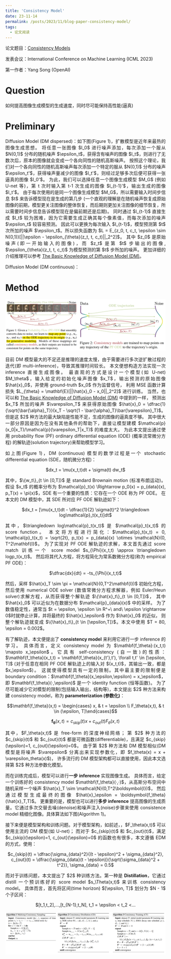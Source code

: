 ```yaml
---
title: 'Consistency Model'
date: 23-11-14
permalink: /posts/2023/11/blog-paper-consistency-model/
tags:
  - 论文阅读
---
```


<p style="text-align:justify; text-justify:inter-ideograph;"> 论文题目：<a href="https://openreview.net/forum?id=FmqFfMTNnv" target="_blank" title="Consistency Model">Consistency Models</a></p>

<p style="text-align:justify; text-justify:inter-ideograph;">发表会议：International Conference on Machine Learning (ICML 2023)</p>

第一作者：Yang Song (OpenAI)

Question
===

<p style="text-align:justify; text-justify:inter-ideograph;">如何提高图像生成模型的生成速度，同时尽可能保持高性能(逼真)</p>

Preliminary
===

<p style="text-align:justify; text-justify:inter-ideograph;">Diffusion Model (DM dispersed)：如下图(Figure 1)，扩散模型是近年来最热的图像生成思想。
将任意一张图像 $I_0$ 进行噪声添加，每次添加一个服从 $N(0,1)$ 分布的随机噪声 $\epsilon_t$，获得含有噪声的图像 $I_t$，则进行了无数次后，原本的图像就会变成一个各向同性的随机高斯噪声。
按照这个理论，我们对一个各向同性的随机高斯噪声每次添加一个特定的服从 $N(0,1)$ 分布的噪声 $\epsilon_t'$，获得噪声量减少的图像 $I_t'$，则经过足够多次后便可获得一张逼真的图像 $I_0'$。
为此，我们可以选择任意一个图像生成模型 $M_G$ (例如 U-net 等)，第 t 次时输入第 t-1 次生成的图像 $I_{t-1}'$，输出生成的图像 $I_t'$。
由于每次使用的是同一个图像生成模型 $M_G$，所以需要输入时间步信息 $t$ 来告诉模型现在是生成的第几步
(一个直观的理解是在随机噪声恢复成原始图像的前期，模型更关注图像的整体恢复，而后期则更加关注图像的细节恢复，所以需要时间步信息告诉模型现在是偏前期还是后期)。
同时通过 $I_{t-1}$ 直接生成 $I_t$ 较为困难，因为它需要生成正确其每个像素值，而每次添加的噪声 $\epsilon_t$ 较容易预测。
因此可以更换为每次输入 $I_{t-1}$，模型预测第 $t$ 次所加的噪声 $\epsilon_t$。所以损失函数为 $L = E_{z_0, t, c_t, \epsilon \sim N(0,1)}[||\epsilon - \epsilon_{\theta}(z_t, t, c_t)||_2^2]$。
其中 $z_0$ 是原始噪声(即一开始输入的图像)，而 $z_t$ 是第 $t$ 步输出的图像, $\epsilon_{\theta}(z_t, t, c_t)$ 为模型预测的第 $t$ 步所加的噪声。
更加详细的介绍推理可以参考 <a href="https://cai-jianfeng.github.io/posts/2023/11/blog-diffusion-model/">The Basic Knowledge of Diffusion Model (DM)</a>。</p>

<p style="text-align:justify; text-justify:inter-ideograph;">Diffusion Model (DM continuous)：</p>

Method
===

![Consistency Model](/images/paper_Consistency_Model.png)

<p style="text-align:justify; text-justify:inter-ideograph;">目前 DM 模型最大的不足还是推理的速度太慢，由于需要进行多次逆扩散过程的迭代(即 multi-inference)，导致其推理时间较长。
本文便想构造方法实现一次 inference 直接生成图像。
最直观的方式是设计一个模型(如 U-net) $M_\theta$，输入给定的初始化噪声图像 $x_T$，输出预测的原始图像 $\hat{x}_0$，并使用 ground-truth $x_0$ 作为监督信号，
利用 MSE 函数计算损失 $L_{\theta} = \mathbf{E}[||\hat{x}_0 - x_0||_2^2]$ 进行训练。
当然，也可以和 <a href="https://cai-jianfeng.github.io/posts/2023/11/blog-diffusion-model/">The Basic Knowledge of Diffusion Model (DM)</a> 中提到的一样，
预测出 $x_T$ 所加的噪声 $\varepsilon_T$ 来获得原始图像 $\hat{x}_0 = \dfrac{1}{\sqrt{\bar{\alpha}_T}}(x_T - \sqrt{1 - \bar{\alpha}_T}\bar{\varepsilon}_T)$。
但是这 $2$ 种方法的最大缺陷是性能不足，生成的图像的逼真度不够。
其中很大一部分原因是因为在没有其他条件的帮助下，直接让模型建模 $\mathcal{p}(x_0|x_T)/\mathcal{p}(\varepsilon_T|x_T)$ 的难度太大。
为此本文提出通过使用 probability flow (PF) ordinary differential equation (ODE) (概率流常微分方程) 的解轨迹(solution trajectory)来帮助模型学习。</p>

<p style="text-align:justify; text-justify:inter-ideograph;">如上图(Figure 1)，DM (continuous) 模型的数学过程是一个 stochastic differential equation (SDE，随机微分方程)：</p>

<center>$dx_t = \mu(x_t,t)dt + \sigma(t) dw_t$</center>

<p style="text-align:justify; text-justify:inter-ideograph;"></p>

<p style="text-align:justify; text-justify:inter-ideograph;">其中，$\{w_t\}_{t \in [0,T]}$ 是 standard Brownain motion (标准布朗运动)。
假设 $x_t$ 的概率分布为 $\mathcal{p}_t(x) \Rightarrow p_0(x) = p_{data}(x), p_T(x) = \pi(x)$，SDE 有一个重要的性质：它存在一个 ODE 称为 PF ODE。
在本文的 DM 模型中，其 SDE 所对应 PF ODE 解轨迹如下：</p>

<center>$dx_t = [\mu(x_t,t)dt - \dfrac{1}{2} \sigma(t)^2 \triangledown log\mathcal{p}_t(x_t)]dt$</center>

<p style="text-align:justify; text-justify:inter-ideograph;"></p>

<p style="text-align:justify; text-justify:inter-ideograph;">其中，$\triangledown log\mathcal{p}_t(x_t)$ 是 $\mathcal{p}_t(x_t)$ 的 score function。
本文将方程进行简化：$\mathcal{p}_t(x_t) = 0, \mathcal{p}_t(x_t) = \sqrt{2t}, p_t(x) = p_{data}(x) \otimes \mathcal{N}(0, T^2\mathbf{I}$。
为了实现对 PF ODE 解轨迹的求解，本文首先通过 score match 训练一个 score model $s_{\Phi}(x_t,t) \approx \triangledown logp_t(x_t)$。
然后将其代入方程，将方程简化为常系数微分方程(称为 empirical PF ODE)：</p>

<center>$\dfrac{dx}{dt} = -ts_{\Phi}(x_t,t)$</center>

<p style="text-align:justify; text-justify:inter-ideograph;"></p>

<p style="text-align:justify; text-justify:inter-ideograph;">然后，采样 $\hat{x}_T \sim \pi = \mathcal{N}(0,T^2\mathbf{I})$ 初始化方程，
然后使用 numerical ODE solver (数值常微分方程求解器，例如 Euler/Heun solver)求解方程，从而获得整个解轨迹 $\{\hat{x}_t\}_{t \in [0,T]}$，
其中 $\hat{x}_0$ 可以近似为在数据分布 $\mathcal{p}_{data}(x)$ 中的采样。
为了数值稳定性，通常当 $t = \epsilon, \epsilon \in R^+\ and\ \epsilon \rightarrow 0$时就停止计算，并将最终的 $\hat{x}_\epsilon$ 作为 $\hat{x}_0$ 的近似，
则整个解轨迹就变成 $\{\hat{x}_t\}_{t \in [\epsilon,T]}$。本文中使用 $T = 80, \epsilon = 0.002$。</p>

<p style="text-align:justify; text-justify:inter-ideograph;">有了解轨迹，本文便提出了 <b>consistency model</b> 来利用它进行一步 inference 的学习。
具体而言，定义 consistency model 为 $\mathbf{f_\theta}:(x_t,t) \mapsto x_\epsilon$。它具有 self-consistency (自一致)的性质：
$\mathbf{f_\theta}(x_t,t) = \mathbf{f_\theta}(x_{t'},t'), \forall t,t' \in [\epsilon, T]$ 
(对于任意在相同 PF ODE 解轨迹上的输入对 $(x_t,t)$，其输出一致，都是 $x_\epsilon$)。
这就使得模型具有一定的限制。其中最主要的限制便是 boundary condition：$\mathbf{f_\theta}(x_\epsilon,\epsilon) = x_\epsilon$，即 $\mathbf{f_\theta}(·,\epsilon)$ 是一个 identity function (恒等函数)。
为了尽可能减少它对模型的限制(包括输入输出，结构等)，本文提出 $2$ 种方法来构建 consistency model，称为 <b>parameterization (参数化)</b>：</p>

$$\mathbf{f_\theta}(x,t) = \begin{cases} x, & t = \epsilon \\ F_\theta(x,t), & t \in (\epsilon, T]\end{cases}$$

$$\mathbf{f_\theta}(x,t) = c_{skip}(t)x + c_{out}(t)F_\theta(x,t)$$

<p style="text-align:justify; text-justify:inter-ideograph;">其中，$F_\theta(x,t)$ 是 free-form 的深度神经网络；
第 $2$ 种方法的 $c_{skip}(t)$ 和 $c_{out}(t)$ 都是可微函数(differentiable)，且满足 $c_{skip}(\epsilon)=1, c_{out}(\epsilon)=0$。
由于第 $2$ 种方法和 DM 模型相似(DM 模型是将噪声 $\varepsilon$ 分离出来实现参数化，即 $f_\theta(x) = x + \varepsilon_theta(x)$)，
许多流行的 DM 模型架构都可以直接使用，因此本文选择第 $2$ 种方法参数化模型。</p>

<p style="text-align:justify; text-justify:inter-ideograph;">而在训练完成后，模型可以进行<b>一步 inference </b>实现图像生成。
具体而言，给定一个训练好的 consistency model $\mathbf{f_\theta}(·,·)$，从高斯分布空间中随机采样一个噪声 $\hat{x}_T \sim \mathcal{N}(0,T^2\boldsymbol{I})$，
然后通过模型生成最终的图像 $\hat{x}_\epsilon = \boldsymbol{f_\theta}(\hat{x}_T,T)$。
更重要的是，模型也可以进行<b>多步 inference</b> 提高图像的生成质量。它通过多次交替去噪(denoise)和噪声注入(noise)步骤来使用 consistence model 精细化图像。具体算法如下图(Algorithm 1)。</p>

<p style="text-align:justify; text-justify:inter-ideograph;">接下来便是模型架构和训练问题。对于模型架构，如前述，，$F_\theta(x,t)$ 可以使用主流的 DM 模型(如 U-net)；
而对于 $c_{skip}(t)$ 和 $c_{out}(t)$，满足 $c_{skip}(\epsilon)=1, c_{out}(\epsilon)=0$ 的函数也有很多，本文遵循 EDM 的方式，使用：</p>

<center>$c_{skip}(t) = \dfrac{\sigma_{data}^2}{(t - \epsilon)^2 + \sigma_{data}^2}, c_{out}(t) = \dfrac{\sigma_{data}(t - \epsilon)}{\sqrt{\sigma_{data}^2 + t^2}}, \sigma_{data} = 0.5$</center>

<p style="text-align:justify; text-justify:inter-ideograph;"></p>

<p style="text-align:justify; text-justify:inter-ideograph;">而对于训练问题，本文提出了 $2$ 种训练方法。第一种是 <b>Distillation</b>，它通过 distill 一个预训练好的 score model $s_\Theta(x,t)$ 来训练 consistency model。
具体而言，首先将区间(time horizon) $[\epsilon, T]$ 划分为 $N - 1$ 个子区间：</p>

<center>$[t_1,t_2],...,[t_{N-1},t_N], t_1 = \epsilon < t_2 <...<t_N = T, t_i = (\epsilon^{\dfrac{1}{\rou}} + \dfrac{i-1}{N-1}(T^{\dfrac{1}{\rou}} - \epsilon^{\dfrac{1}{\rou}}))^{\rou}, \rou = 7$</center>

![Comsistency Model Algorithm](/images/paper_Consistency_Model_Algorithm.png)